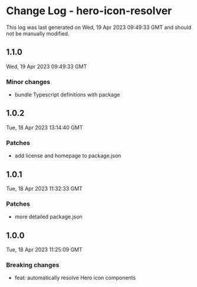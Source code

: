 # Change Log - hero-icon-resolver

This log was last generated on Wed, 19 Apr 2023 09:49:33 GMT and should not be manually modified.

## 1.1.0
Wed, 19 Apr 2023 09:49:33 GMT

### Minor changes

- bundle Typescript definitions with package

## 1.0.2
Tue, 18 Apr 2023 13:14:40 GMT

### Patches

- add license and homepage to package.json

## 1.0.1
Tue, 18 Apr 2023 11:32:33 GMT

### Patches

- more detailed package.json

## 1.0.0
Tue, 18 Apr 2023 11:25:09 GMT

### Breaking changes

- feat: automatically resolve Hero icon components

